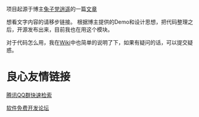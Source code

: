 项目起源于博主[兔子党逍遥](http://my.csdn.net/wuyazhe)的一篇[文章](http://blog.csdn.net/wuyazhe/article/details/5598945)

想看文字内容的请移步链接。
根据博主提供的Demo和设计思想，把代码整理之后，开源发布出来，目前我也在用这个模块。

对于代码怎么用，我在[Wiki](https://gitee.com/shizhy/SCommunicator/wikis/Home)中也简单的说明了下，如果有疑问的话，可以提交疑惑。

 # 良心友情链接

[腾讯QQ群快速检索](http://u.720life.cn/s/8cf73f7c)

[软件免费开发论坛](http://u.720life.cn/s/bbb01dc0)
